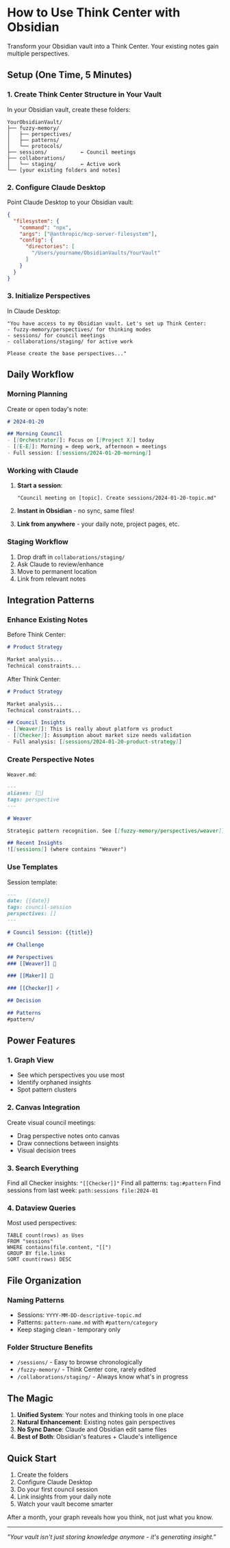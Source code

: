 # How to Use Think Center with Obsidian

Transform your Obsidian vault into a Think Center. Your existing notes gain multiple perspectives.

## Setup (One Time, 5 Minutes)

### 1. Create Think Center Structure in Your Vault

In your Obsidian vault, create these folders:
```
YourObsidianVault/
├── fuzzy-memory/
│   ├── perspectives/    
│   ├── patterns/       
│   └── protocols/      
├── sessions/           ← Council meetings
├── collaborations/
│   └── staging/        ← Active work
└── [your existing folders and notes]
```

### 2. Configure Claude Desktop

Point Claude Desktop to your Obsidian vault:
```json
{
  "filesystem": {
    "command": "npx",
    "args": ["@anthropic/mcp-server-filesystem"],
    "config": {
      "directories": [
        "/Users/yourname/ObsidianVaults/YourVault"
      ]
    }
  }
}
```

### 3. Initialize Perspectives

In Claude Desktop:
```
"You have access to my Obsidian vault. Let's set up Think Center:
- fuzzy-memory/perspectives/ for thinking modes
- sessions/ for council meetings  
- collaborations/staging/ for active work

Please create the base perspectives..."
```

## Daily Workflow

### Morning Planning

Create or open today's note:
```markdown
# 2024-01-20

## Morning Council
- [[Orchestrator]]: Focus on [[Project X]] today
- [[E-E]]: Morning = deep work, afternoon = meetings
- Full session: [[sessions/2024-01-20-morning]]
```

### Working with Claude

1. **Start a session**:
   ```
   "Council meeting on [topic]. Create sessions/2024-01-20-topic.md"
   ```

2. **Instant in Obsidian** - no sync, same files!

3. **Link from anywhere** - your daily note, project pages, etc.

### Staging Workflow

1. Drop draft in `collaborations/staging/`
2. Ask Claude to review/enhance
3. Move to permanent location
4. Link from relevant notes

## Integration Patterns

### Enhance Existing Notes

Before Think Center:
```markdown
# Product Strategy

Market analysis...
Technical constraints...
```

After Think Center:
```markdown
# Product Strategy

Market analysis...
Technical constraints...

## Council Insights
- [[Weaver]]: This is really about platform vs product
- [[Checker]]: Assumption about market size needs validation
- Full analysis: [[sessions/2024-01-20-product-strategy]]
```

### Create Perspective Notes

`Weaver.md`:
```markdown
---
aliases: [🧵]
tags: perspective
---

# Weaver

Strategic pattern recognition. See [[fuzzy-memory/perspectives/weaver]] for full details.

## Recent Insights
![[sessions]] (where contains "Weaver")
```

### Use Templates

Session template:
```markdown
---
date: {{date}}
tags: council-session
perspectives: []
---

# Council Session: {{title}}

## Challenge

## Perspectives
### [[Weaver]] 🧵

### [[Maker]] 🔨

### [[Checker]] ✓

## Decision

## Patterns
#pattern/
```

## Power Features

### 1. Graph View
- See which perspectives you use most
- Identify orphaned insights
- Spot pattern clusters

### 2. Canvas Integration
Create visual council meetings:
- Drag perspective notes onto canvas
- Draw connections between insights
- Visual decision trees

### 3. Search Everything
Find all Checker insights: `"[[Checker]]"`
Find all patterns: `tag:#pattern`
Find sessions from last week: `path:sessions file:2024-01`

### 4. Dataview Queries

Most used perspectives:
```dataview
TABLE count(rows) as Uses
FROM "sessions"
WHERE contains(file.content, "[[")
GROUP BY file.links
SORT count(rows) DESC
```

## File Organization

### Naming Patterns
- Sessions: `YYYY-MM-DD-descriptive-topic.md`
- Patterns: `pattern-name.md` with `#pattern/category`
- Keep staging clean - temporary only

### Folder Structure Benefits
- `/sessions/` - Easy to browse chronologically
- `/fuzzy-memory/` - Think Center core, rarely edited
- `/collaborations/staging/` - Always know what's in progress

## The Magic

1. **Unified System**: Your notes and thinking tools in one place
2. **Natural Enhancement**: Existing notes gain perspectives
3. **No Sync Dance**: Claude and Obsidian edit same files
4. **Best of Both**: Obsidian's features + Claude's intelligence

## Quick Start

1. Create the folders
2. Configure Claude Desktop
3. Do your first council session
4. Link insights from your daily note
5. Watch your vault become smarter

After a month, your graph reveals how you think, not just what you know.

---

*"Your vault isn't just storing knowledge anymore - it's generating insight."*